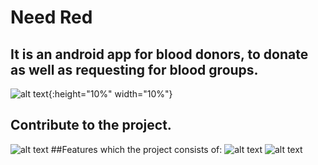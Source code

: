 # Need Red 
## It is an android app for blood donors, to donate as well as requesting for blood groups.
![alt text](https://github.com/Sivakumar00/NeedRed/blob/master/Screenshot_2018-01-28-02-33-51.png){:height="10%" width="10%"}
## Contribute to the project.
![alt text](https://github.com/Sivakumar00/NeedRed/blob/master/Screenshot_2018-01-28-02-35-03.png)
##Features which the project consists of:
![alt text](https://github.com/Sivakumar00/NeedRed/blob/master/Screenshot_2018-01-28-02-35-16.png)
![alt text](https://github.com/Sivakumar00/NeedRed/blob/master/Screenshot_2018-01-28-02-35-22.png)
